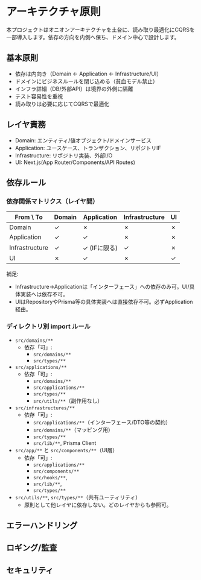 # アーキテクチャ原則

本プロジェクトはオニオンアーキテクチャを土台に、読み取り最適化にCQRSを一部導入します。依存の方向を内側へ保ち、ドメイン中心で設計します。

## 基本原則
- 依存は内向き（Domain ← Application ← Infrastructure/UI）
- ドメインにビジネスルールを閉じ込める（貧血モデル禁止）
- インフラ詳細（DB/外部API）は境界の外側に隔離
- テスト容易性を重視
- 読み取りは必要に応じてCQRSで最適化

## レイヤ責務
- Domain: エンティティ/値オブジェクト/ドメインサービス
- Application: ユースケース、トランザクション、リポジトリIF
- Infrastructure: リポジトリ実装、外部I/O
- UI: Next.js(App Router/Components/API Routes)

## 依存ルール

### 依存関係マトリクス（レイヤ間）
| From \ To | Domain | Application | Infrastructure | UI |
|---|---|---|---|---|
| Domain | ✓ | ✗ | ✗ | ✗ |
| Application | ✓ | ✓ | ✗ | ✗ |
| Infrastructure | ✓ | ✓ (IFに限る) | ✓ | ✗ |
| UI | ✗ | ✓ | ✗ | ✓ |

補足:
- Infrastructure→Applicationは「インターフェース」への依存のみ可。UI/具体実装へは依存不可。
- UIはRepositoryやPrisma等の具体実装へは直接依存不可。必ずApplication経由。

### ディレクトリ別 import ルール
- `src/domains/**`
  - 依存「可」: 
    - `src/domains/**`
    - `src/types/**`
- `src/applications/**`
  - 依存「可」:
    - `src/domains/**`
    - `src/applications/**`
    - `src/types/**`
    - `src/utils/**`（副作用なし）
- `src/infrastructures/**`
  - 依存「可」: 
    - `src/applications/**`（インターフェース/DTO等の契約）
    - `src/domains/**`（マッピング用）
    - `src/types/**`
    - `src/lib/**`, Prisma Client
- `src/app/**` と `src/components/**`（UI層）
  - 依存「可」: 
    - `src/applications/**`
    - `src/components/**`
    - `src/hooks/**`,
    - `src/lib/**`,
    - `src/types/**`
- `src/utils/**`, `src/types/**`（共有ユーティリティ）
  - 原則として他レイヤに依存しない。どのレイヤからも参照可。

## エラーハンドリング

## ロギング/監査

## セキュリティ
